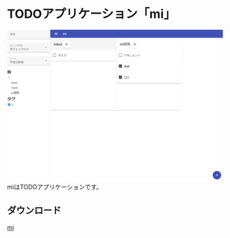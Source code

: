 # TODOアプリケーション「mi」
![mi](https://raw.githubusercontent.com/mt3hr/mi/main/document/img/mi.png)  
miはTODOアプリケーションです。  

## ダウンロード
[mi](https://github.com/mt3hr/mi/releases/latest)  
